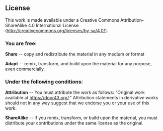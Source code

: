 ## License

This work is made available under a Creative Commons Attribution-ShareAlike 4.0 International License (http://creativecommons.org/licenses/by-sa/4.0/).

### You are free:

**Share** -- copy and redistribute the material in any medium or format

**Adapt** -- remix, transform, and build upon the material for any purpose, even commercially.

### Under the following conditions:

**Attribution** -- You must attribute the work as follows: "Original work available at https://door43.org/." Attribution statements in derivative works should not in any way suggest that we endorse you or your use of this work.

**ShareAlike** -- If you remix, transform, or build upon the material, you must distribute your contributions under the same license as the original.
